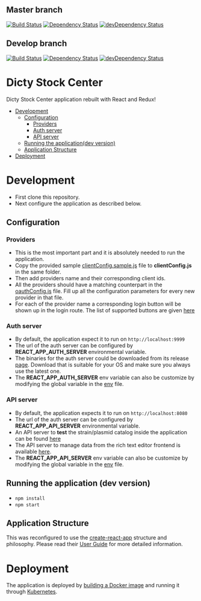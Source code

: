 ## Master branch

[![Build Status](https://travis-ci.org/dictyBase/Dicty-Stock-Center.svg?branch=master)](https://travis-ci.org/dictyBase/Dicty-Stock-Center)
[![Dependency Status](https://david-dm.org/dictybase/Dicty-Stock-Center/master.svg?style=flat-square)](https://david-dm.org/dictybase/Dicty-Stock-Center/master)
[![devDependency Status](https://david-dm.org/dictybase/Dicty-Stock-Center/master/dev-status.svg?style=flat-square)](https://david-dm.org/dictybase/Dicty-Stock-Center/master?type=dev)

## Develop branch

[![Build Status](https://travis-ci.org/dictyBase/Dicty-Stock-Center.svg?branch=develop)](https://travis-ci.org/dictyBase/Dicty-Stock-Center)
[![Dependency Status](https://david-dm.org/dictybase/Dicty-Stock-Center/develop.svg?style=flat-square)](https://david-dm.org/dictybase/Dicty-Stock-Center/develop)
[![devDependency Status](https://david-dm.org/dictybase/Dicty-Stock-Center/develop/dev-status.svg?style=flat-square)](https://david-dm.org/dictybase/Dicty-Stock-Center/develop?type=dev)

# Dicty Stock Center

Dicty Stock Center application rebuilt with React and Redux!

* [Development](#development)
  * [Configuration](#configuration)
    * [Providers](#providers)
    * [Auth server](#auth-server)
    * [API server](#api-server)
  * [Running the application(dev version)](#running-the-application-dev-version)
  * [Application Structure](#application-structure)
* [Deployment](#deployment)

# Development

* First clone this repository.
* Next configure the application as described below.

## Configuration

### Providers

* This is the most important part and it is absolutely needed to run the application.
* Copy the provided sample [clientConfig.sample.js](src/utils/clientConfig.sample.js) file
  to **clientConfig.js** in the same folder.
* Then add providers name and their corresponding client ids.
* All the providers should have a matching counterpart in the
  [oauthConfig.js](src/utils/oauthConfig.js) file. Fill up all the
  configuration parameters for every new provider in that file.
* For each of the provider name a corresponding login button will be shown up
  in the login route. The list of supported buttons are given
  [here](http://fontawesome.io/icons/#brand)

### Auth server

* By default, the application expect it to run on `http://localhost:9999`
* The url of the auth server can be configured by **REACT_APP_AUTH_SERVER** environmental variable.
* The binaries for the auth server could be downloaded from its release
  [page](https://github.com/dictyBase/authserver/releases). Download that is
  suitable for your OS and make sure you always use the latest one.
* The **REACT_APP_AUTH_SERVER** env variable can also be customize by modifying the
  global variable in the [env](.env.development) file.

### API server

* By default, the application expects it to run on `http://localhost:8080`
* The url of the auth server can be configured by **REACT_APP_API_SERVER** environmental variable.
* An API server to **test** the strain/plasmid catalog inside the application can be found [here](https://github.com/dictyBase/fake-dsc-server)
* The API server to manage data from the rich text editor frontend is available [here](https://github.com/dictyBase/modware-content).
* The **REACT_APP_API_SERVER** env variable can also be customize by modifying the
  global variable in the [env](.env.development) file.

## Running the application (dev version)

* `npm install`
* `npm start`

## Application Structure

This was reconfigured to use the [create-react-app](https://github.com/facebook/create-react-app) structure and philosophy. Please read their [User Guide](https://github.com/facebook/create-react-app/blob/master/packages/react-scripts/template/README.md) for more detailed information.

# Deployment

The application is deployed by [building a Docker
image](https://docs.docker.com/engine/reference/commandline/build/) and running
it through [Kubernetes](https://k8s.io).
